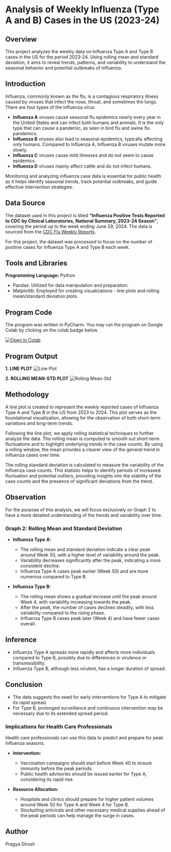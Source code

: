 # Analysis of Weekly Influenza (Type A and B) Cases in the US (2023-24)

## Overview
This project analyzes the weekly data on Influenza Type A and Type B cases in the US for the period 2023-24. Using rolling mean and standard deviation, it aims to reveal trends, patterns, and variability to understand the seasonal behavior and potential outbreaks of influenza.

## Introduction
Influenza, commonly known as the flu, is a contagious respiratory illness caused by viruses that infect the nose, throat, and sometimes the lungs. There are four types of the influenza virus:
- **Influenza A** viruses cause seasonal flu epidemics nearly every year in the United States and can infect both humans and animals. It is the only type that can cause a pandemic, as seen in bird flu and swine flu pandemics.
- **Influenza B** viruses also lead to seasonal epidemics, typically affecting only humans. Compared to Influenza A, Influenza B viruses mutate more slowly.
- **Influenza C** viruses cause mild illnesses and do not seem to cause epidemics.
- **Influenza D** viruses mainly affect cattle and do not infect humans.
  
Monitoring and analyzing influenza case data is essential for public health as it helps identify seasonal trends, track potential outbreaks, and guide effective intervention strategies.

## Data Source
The dataset used in this project is titled **“Influenza Positive Tests Reported to CDC by Clinical Laboratories, National Summary, 2023-24 Season”**, covering the period up to the week ending June 29, 2024. The data is sourced from the [CDC Flu Weekly Reports](https://www.cdc.gov/flu/weekly/index.htm).

For this project, the dataset was processed to focus on the number of positive cases for Influenza Type A and Type B each week.

## Tools and Libraries
**Programming Language:** Python
- Pandas: Utilized for data manipulation and preparation.
- Matplotlib: Employed for creating visualizations - line plots and rolling mean/standard deviation plots.

## Program Code
The program was written in PyCharm. You may run the program on Google Colab by clicking on the colab badge below.

[![Open In Colab](https://colab.research.google.com/assets/colab-badge.svg)](https://colab.research.google.com/drive/1ngtyjvaxjVPGCdPp1-BmUKRg6b4Lrhzp)
## Program Output
**1. LINE PLOT**
![Line Plot](https://github.com/user-attachments/assets/f7e16ca2-4a9d-48cc-a84a-99b379533118)

**2. ROLLING MEAN-STD PLOT**
![Rolling Mean-Std](https://github.com/user-attachments/assets/f4cd599f-38e7-4596-8d84-6756e2edf75b)

## Methodology
A line plot is created to represent the weekly reported cases of Influenza Type A and Type B in the US from 2023 to 2024. This plot serves as the foundational visualization, allowing for the observation of both short-term variations and long-term trends.

Following the line plot, we apply rolling statistical techniques to further analyze the data. The rolling mean is computed to smooth out short-term fluctuations and to highlight underlying trends in the case counts. By using a rolling window, the mean provides a clearer view of the general trend in influenza cases over time.

The rolling standard deviation is calculated to measure the variability of the influenza case counts. This statistic helps to identify periods of increased fluctuation and potential outliers, providing insights into the stability of the case counts and the presence of significant deviations from the trend.

## Observation
For the purpose of this analysis, we will focus exclusively on Graph 2 to have a more detailed understanding of the trends and variability over time.

### Graph 2: Rolling Mean and Standard Deviation

- **Influenza Type A:**
  - The rolling mean and standard deviation indicate a clear peak around Week 50, with a higher level of variability around the peak.
  - Variability decreases significantly after the peak, indicating a more consistent decline.
  - Influenza Type A cases peak earlier (Week 50) and are more numerous compared to Type B.
    
- **Influenza Type B:**
  - The rolling mean shows a gradual increase until the peak around Week 4, with variability increasing towards the peak.
  - After the peak, the number of cases declines steadily, with less variability compared to the rising phase.
  - Influenza Type B cases peak later (Week 4) and have fewer cases overall.

## Inference
- Influenza Type A spreads more rapidly and affects more individuals compared to Type B, possibly due to differences in virulence or transmissibility.
- Influenza Type B, although less virulent, has a longer duration of spread.

## Conclusion
- The data suggests the need for early interventions for Type A to mitigate its rapid spread.
- For Type B, prolonged surveillance and continuous intervention may be necessary due to its extended spread period.

### Implications for Health Care Professionals
Health care professionals can use this data to predict and prepare for peak influenza seasons.

- **Intervention:**
  - Vaccination campaigns should start before Week 40 to ensure immunity before the peak periods.
  - Public health advisories should be issued earlier for Type A, considering its rapid rise.
    
- **Resource Allocation:**
  - Hospitals and clinics should prepare for higher patient volumes around Week 50 for Type A and Week 4 for Type B.
  - Stockpiling antivirals and other necessary medical supplies ahead of the peak periods can help manage the surge in cases.

## Author
Pragya Ghosh
